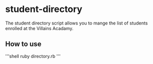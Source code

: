 # student-directory

The student directory script allows you to mange the list of students enrolled at the Villains Acadamy.

## How to use

'''shell
ruby directory.rb
'''